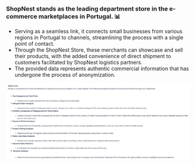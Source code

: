 ### ShopNest stands as the leading department store in the e-commerce marketplaces in Portugal. 📊

- Serving as a seamless link, it connects small businesses from various regions in Portugal to channels, streamlining the process with a single point of contact. 
- Through the ShopNest Store, these merchants can showcase and sell their products, with the added convenience of direct shipment to customers facilitated by ShopNest logistics partners. 
- The provided data represents authentic commercial information that has undergone the process of anonymization.

![alt text](image.png)




